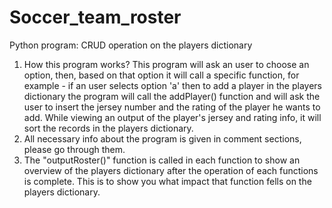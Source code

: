 # Soccer_team_roster
Python program: CRUD operation on the players dictionary

1) How this program works?
    This program will ask an user to choose an option, then, based on that option it will call a specific function, for example - if an user selects option 'a' then to add a player in the players dictionary the program will call the addPlayer() function and will ask the user to insert the jersey number and the rating of the player he wants to add. 
While viewing an output of the player's jersey and rating info, it will sort the records in the players dictionary.
2) All necessary info about the program is given in comment sections, please go through them.
3) The "outputRoster()" function is called in each function to show an overview of the players dictionary after the operation of each functions is complete. This is to show you what impact that function fells on the players dictionary.
